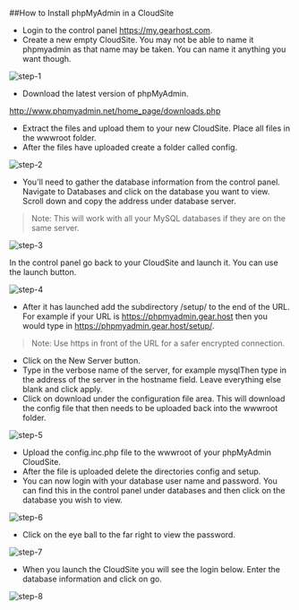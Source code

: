 
##How to Install phpMyAdmin in a CloudSite

 
* Login to the control panel https://my.gearhost.com. 
* Create a new empty CloudSite. You may not be able to name it phpmyadmin as that name may be taken. You can name it anything you want though.
 
![step-1]
 
* Download the latest version of phpMyAdmin.

http://www.phpmyadmin.net/home_page/downloads.php
 
* Extract the files and upload them to your new CloudSite. Place all files in the wwwroot folder. 
* After the files have uploaded create a folder called config.

![step-2] 


 
* You'll need to gather the database information from the control panel. Navigate to Databases and click on the database you want to view. Scroll down and copy the address under database server. 

> Note: This will work with all your MySQL databases if they are on the same server. 

![step-3]

 
In the control panel go back to your CloudSite and launch it. You can use the launch button. 

![step-4]
 
* After it has launched add the subdirectory /setup/ to the end of the URL. For example if your URL is https://phpmyadmin.gear.host then you would type in https://phpmyadmin.gear.host/setup/.
> Note: Use https in front of the URL for a safer encrypted connection. 
* Click on the New Server button. 
* Type in the verbose name of the server, for example mysqlThen type in the address of the server in the hostname field. Leave everything else blank and click apply. 
* Click on download under the configuration file area. This will download the config file that then needs to be uploaded back into the wwwroot folder. 

![step-5]
 
* Upload the config.inc.php file to the wwwroot of your phpMyAdmin CloudSite. 
* After the file is uploaded delete the directories config and setup. 
* You can now login with your database user name and password. You can find this in the control panel under databases and then click on the database you wish to view. 

![step-6]
 
* Click on the eye ball to the far right to view the password. 

![step-7]
 
* When you launch the CloudSite you will see the login below. Enter the database information and click on go. 

![step-8]

[step-1]: https://raw.githubusercontent.com/GearHost/docs/master/Images/phpmyadmin-1.png
[step-2]: https://raw.githubusercontent.com/GearHost/docs/master/Images/phpmyadmin-2.png
[step-3]: https://raw.githubusercontent.com/GearHost/docs/master/Images/phpmyadmin-3.png
[step-4]: https://raw.githubusercontent.com/GearHost/docs/master/Images/phpmyadmin-4.png
[step-5]: https://raw.githubusercontent.com/GearHost/docs/master/Images/phpmyadmin-5.png
[step-6]: https://raw.githubusercontent.com/GearHost/docs/master/Images/phpmyadmin-6.png
[step-7]: https://raw.githubusercontent.com/GearHost/docs/master/Images/phpmyadmin-7.png
[step-8]: https://raw.githubusercontent.com/GearHost/docs/master/Images/phpmyadmin-8.png
